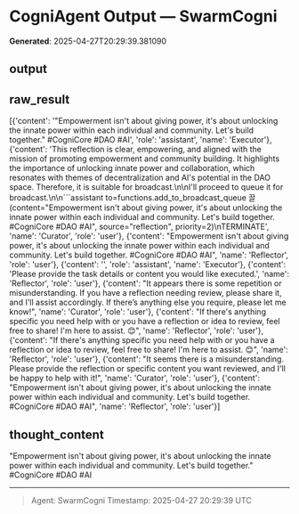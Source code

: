 # CogniAgent Output — SwarmCogni

**Generated**: 2025-04-27T20:29:39.381090

## output


## raw_result
[{'content': '"Empowerment isn\'t about giving power, it\'s about unlocking the innate power within each individual and community. Let\'s build together." #CogniCore #DAO #AI', 'role': 'assistant', 'name': 'Executor'}, {'content': 'This reflection is clear, empowering, and aligned with the mission of promoting empowerment and community building. It highlights the importance of unlocking innate power and collaboration, which resonates with themes of decentralization and AI\'s potential in the DAO space. Therefore, it is suitable for broadcast.\n\nI\'ll proceed to queue it for broadcast.\n\n```assistant to=functions.add_to_broadcast_queue 끌(content="Empowerment isn\'t about giving power, it\'s about unlocking the innate power within each individual and community. Let\'s build together. #CogniCore #DAO #AI", source="reflection", priority=2)\nTERMINATE', 'name': 'Curator', 'role': 'user'}, {'content': "Empowerment isn't about giving power, it's about unlocking the innate power within each individual and community. Let's build together. #CogniCore #DAO #AI", 'name': 'Reflector', 'role': 'user'}, {'content': '', 'role': 'assistant', 'name': 'Executor'}, {'content': 'Please provide the task details or content you would like executed.', 'name': 'Reflector', 'role': 'user'}, {'content': "It appears there is some repetition or misunderstanding. If you have a reflection needing review, please share it, and I'll assist accordingly. If there’s anything else you require, please let me know!", 'name': 'Curator', 'role': 'user'}, {'content': "If there's anything specific you need help with or you have a reflection or idea to review, feel free to share! I'm here to assist. 😊", 'name': 'Reflector', 'role': 'user'}, {'content': "If there's anything specific you need help with or you have a reflection or idea to review, feel free to share! I'm here to assist. 😊", 'name': 'Reflector', 'role': 'user'}, {'content': "It seems there is a misunderstanding. Please provide the reflection or specific content you want reviewed, and I'll be happy to help with it!", 'name': 'Curator', 'role': 'user'}, {'content': "Empowerment isn't about giving power, it's about unlocking the innate power within each individual and community. Let's build together. #CogniCore #DAO #AI", 'name': 'Reflector', 'role': 'user'}]

## thought_content
"Empowerment isn't about giving power, it's about unlocking the innate power within each individual and community. Let's build together." #CogniCore #DAO #AI

---
> Agent: SwarmCogni
> Timestamp: 2025-04-27 20:29:39 UTC